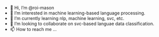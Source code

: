 - 👋 Hi, I’m @roi-mason
- 👀 I’m interested in machine learning-based language processing.
- 🌱 I’m currently learning nlp, machine learning, svc, etc.
- 💞️ I’m looking to collaborate on svc-based languae data classification.
- 📫 How to reach me ...

<!---
roi-mason/roi-mason is a ✨ special ✨ repository because its `README.md` (this file) appears on your GitHub profile.
You can click the Preview link to take a look at your changes.
--->
